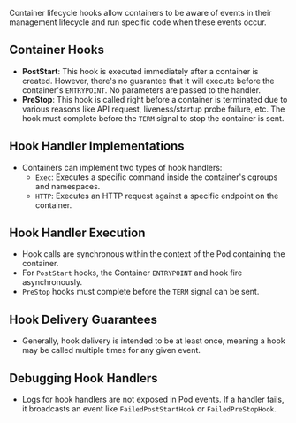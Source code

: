 Container lifecycle hooks allow containers to be aware of events in their management lifecycle and run specific code when these events occur.

## Container Hooks
- **PostStart**: This hook is executed immediately after a container is created. However, there's no guarantee that it will execute before the container's `ENTRYPOINT`. No parameters are passed to the handler.
- **PreStop**: This hook is called right before a container is terminated due to various reasons like API request, liveness/startup probe failure, etc. The hook must complete before the `TERM` signal to stop the container is sent.


## Hook Handler Implementations
- Containers can implement two types of hook handlers:
    - `Exec`: Executes a specific command inside the container's cgroups and namespaces.
    - `HTTP`: Executes an HTTP request against a specific endpoint on the container.


## Hook Handler Execution
- Hook calls are synchronous within the context of the Pod containing the container.
- For `PostStart` hooks, the Container `ENTRYPOINT` and hook fire asynchronously.
- `PreStop` hooks must complete before the `TERM` signal can be sent.


## Hook Delivery Guarantees
- Generally, hook delivery is intended to be at least once, meaning a hook may be called multiple times for any given event.


## Debugging Hook Handlers
- Logs for hook handlers are not exposed in Pod events. If a handler fails, it broadcasts an event like `FailedPostStartHook` or `FailedPreStopHook`.

